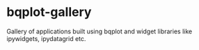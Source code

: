 # bqplot-gallery
Gallery of applications built using bqplot and widget libraries like ipywidgets, ipydatagrid etc.
